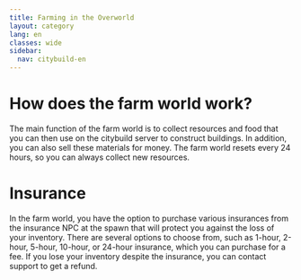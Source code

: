 ```yaml
---
title: Farming in the Overworld
layout: category
lang: en
classes: wide
sidebar:
  nav: citybuild-en
---
```


# How does the farm world work?
The main function of the farm world is to collect resources and food that you can then use on the citybuild server to construct buildings. In addition, you can also sell these materials for money.
The farm world resets every 24 hours, so you can always collect new resources.

# Insurance
In the farm world, you have the option to purchase various insurances from the insurance NPC at the spawn that will protect you against the loss of your inventory. There are several options to choose from, such as 1-hour, 2-hour, 5-hour, 10-hour, or 24-hour insurance, which you can purchase for a fee. If you lose your inventory despite the insurance, you can contact support to get a refund.
